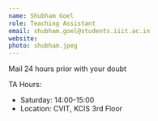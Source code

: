```yaml
---
name: Shubham Goel
role: Teaching Assistant
email: shubham.goel@students.iiit.ac.in
website:
photo: shubham.jpeg
---
```


Mail 24 hours prior with your doubt

TA Hours: 
- Saturday: 14:00-15:00
- Location: CVIT, KCIS 3rd Floor